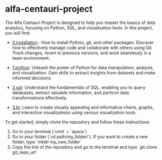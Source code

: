 # alfa-centauri-project

The Alfa Centauri Project is designed to help you master the basics of data analytics, focusing on  Python, SQL, and visualization tools.
In this project, you will find:

- [0.installation]() : How to install Python, git, and other packages. Discover how to effectively manage code and collaborate with others using Git. Track changes, revert to previous versions, and work seamlessly in a team environment.

- [1.python](): Unleash the power of Python for data manipulation, analysis, and visualization. Gain skills to extract insights from datasets and make informed decisions.

- [2.sql](): Understand the fundamentals of SQL, enabling you to query databases, extract valuable information, and perform data transformations effectively.

- [3.bi](): Learn to create visually appealing and informative charts, graphs, and interactive visualizations using various visualization tools.

To get started, simply clone the repository and follow these instructions:

1. Go to your terminal (´cmd´ + ´space´) 
2. Go to your folder (´cd path/my_folder/´). If you want to create a new folder, type ´mkdir my_new_folder´
3. Copy the link of the repository and go to the terminal and type ´git clone git_repo_url´

